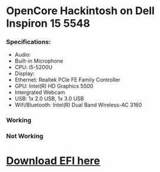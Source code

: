 # OpenCore Hackintosh on Dell Inspiron 15 5548
### Specifications:
- Audio: 
- Built-in Microphone
- CPU: i5-5200U
- Display:
- Ethernet: Realtek PCle FE Family Controller
- GPU: Intel(R) HD Graphics 5500
- Intergrated Webcam
- USB: 1x 2.0 USB, 1x 3.0 USB
- Wifi/Bluetooth: Intel(R) Dual Band Wireless-AC 3160

### Working

### Not Working

# [Download EFI here](https://github.com/datpusheen123/oc-hackintosh-dell-inspiron-5548/releases)
